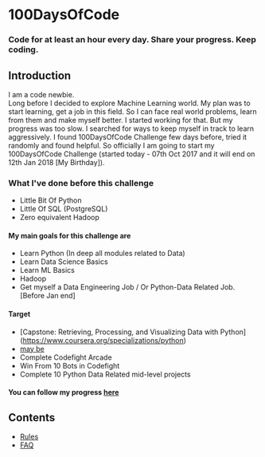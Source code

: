 # 100DaysOfCode
### Code for at least an hour every day. Share your progress. Keep coding.

## Introduction
I am a code newbie.  
Long before I decided to explore Machine Learning world.
My plan was to start learning, get a job in this field. So I can face real world problems, learn from them and make myself better.
I started working for that. But my progress was too slow. I searched for ways to keep myself in track to learn aggressively. I found 100DaysOfCode Challenge few days before, tried it randomly and found helpful.
So officially I am going to start my 100DaysOfCode Challenge (started today - 07th Oct 2017 and it will end on 12th Jan 2018 [My Birthday]).

### What I've done before this challenge
* Little Bit Of Python
* Little Of SQL (PostgreSQL)
* Zero equivalent Hadoop

#### My main goals for this challenge are
* Learn Python (In deep all modules related to Data)
* Learn Data Science Basics
* Learn ML Basics
* Hadoop
* Get myself a Data Engineering Job / Or Python-Data Related Job. [Before Jan end]

#### Target
* [Capstone: Retrieving, Processing, and Visualizing Data with Python] (https://www.coursera.org/specializations/python)
* [may be](https://www.coursera.org/specializations/data-science-python)
* Complete Codefight Arcade
* Win From 10 Bots in Codefight
* Complete 10 Python Data Related mid-level projects



#### You can follow my progress [here](https)

## Contents
* [Rules](https://github.com/Kallaway/100-days-of-code/blob/master/rules.md)
* [FAQ](https://github.com/Kallaway/100-days-of-code/blob/master/FAQ.md)

